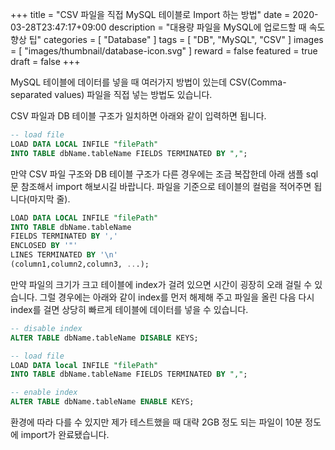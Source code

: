 +++
title = "CSV 파일을 직접 MySQL 테이블로 Import 하는 방법"
date = 2020-03-28T23:47:17+09:00
description = "대용량 파일을 MySQL에 업로드할 때 속도 향상 팁"
categories = [
    "Database"
]
tags = [
    "DB",
    "MySQL",
    "CSV"
]
images = [
    "images/thumbnail/database-icon.svg"
]
reward = false
featured = true
draft = false
+++

MySQL 테이블에 데이터를 넣을 때 여러가지 방법이 있는데 CSV(Comma-separated values) 파일을 직접 넣는 방법도 있습니다.

CSV 파일과 DB 테이블 구조가 일치하면 아래와 같이 입력하면 됩니다.

```sql
-- load file
LOAD DATA LOCAL INFILE "filePath" 
INTO TABLE dbName.tableName FIELDS TERMINATED BY ",";
```

만약 CSV 파일 구조와 DB 테이블 구조가 다른 경우에는 조금 복잡한데 아래 샘플 sql 문 참조해서 import 해보시길 바랍니다.
파일을 기준으로 테이블의 컬럼을 적어주면 됩니다(마지막 줄).

```sql
LOAD DATA LOCAL INFILE "filePath" 
INTO TABLE dbName.tableName
FIELDS TERMINATED BY ','
ENCLOSED BY '"'
LINES TERMINATED BY '\n'
(column1,column2,column3, ...);
```

만약 파일의 크기가 크고 테이블에 index가 걸려 있으면 시간이 굉장히 오래 걸릴 수 있습니다.
그럴 경우에는 아래와 같이 index를 먼저 해제해 주고 파일을 올린 다음 다시 index를 걸면 상당히 빠르게 테이블에 데이터를 넣을 수 있습니다.

```sql
-- disable index
ALTER TABLE dbName.tableName DISABLE KEYS;

-- load file
LOAD DATA local INFILE "filePath" 
INTO TABLE dbName.tableName FIELDS TERMINATED BY ",";

-- enable index
ALTER TABLE dbName.tableName ENABLE KEYS;
```

환경에 따라 다를 수 있지만 제가 테스트했을 때 대략 2GB 정도 되는 파일이 10분 정도에 import가 완료됐습니다.
